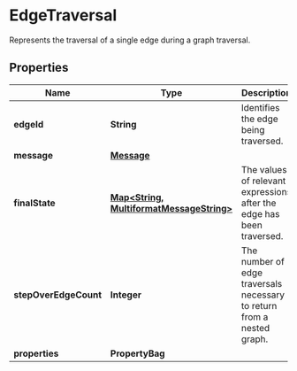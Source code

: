

# EdgeTraversal

Represents the traversal of a single edge during a graph traversal.

## Properties

| Name | Type | Description | Notes |
|------------ | ------------- | ------------- | -------------|
|**edgeId** | **String** | Identifies the edge being traversed. |  |
|**message** | [**Message**](Message.md) |  |  [optional] |
|**finalState** | [**Map&lt;String, MultiformatMessageString&gt;**](MultiformatMessageString.md) | The values of relevant expressions after the edge has been traversed. |  [optional] |
|**stepOverEdgeCount** | **Integer** | The number of edge traversals necessary to return from a nested graph. |  [optional] |
|**properties** | **PropertyBag** |  |  [optional] |



